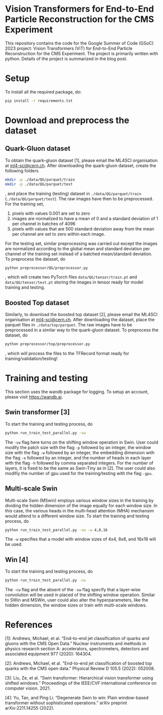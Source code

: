 # Vision Transformers for End-to-End Particle Reconstruction for the CMS Experiment
This repository contains the code for the Google Summer of Code (GSoC) 2023 project: Vision Transformers (ViT) for End-to-End Particle Reconstruction for the CMS Experiment. The project is primarily written with python. Details of the project is summarized in the blog post.

# Setup
To install all the required package, do:

```bash
pip install -r requirements.txt
```

# Download and preprocess the dataset

## Quark-Gluon dataset

To obtain the quark-gluon dataset [1], please email the ML4SCI organisation at ml4-sci@cern.ch. After downloading the quark-gluon dataset, create the following folders
```bash
mkdir -p ./data/QG/parquet/train
mkdir -p ./data/QG/parquet/test
```
, and place the training (testing) dataset in ```./data/QG/parquet/train``` (```./data/QG/parquet/test```). The raw images have then to be preprocessed. For the training set,
1. pixels with values 0.001 are set to zero
2. images are normalized to have a mean of 0 and a standard deviation of 1 per channel in batches of 4096
3. pixels with values that are 500 standard deviation away from the mean per channel are set to zero within each image.

For the testing set, similar preprocessing was carried out except the images are normalized according to the global mean and standard deviation per channel of the training set instead of a batched mean/standard deviation. To preprocess the dataset, do
```bash
python preprocessor/QG/preprocessor.py
```
, which will create two PyTorch files ```data/QG/tensor/train.pt``` and ```data/QG/tensor/test.pt``` storing the images in tensor ready for model training and testing.

## Boosted Top dataset

Similarly, to download the boosted top dataset [2], please email the ML4SCI organisation at ml4-sci@cern.ch. After downloading the dataset, place the parquet files in ```./data/top/parquet```. The raw images have to be preprocessed in a similar way to the quark-gluon dataset. To preprocess the dataset, do
```bash
python preprocessor/top/preprocessor.py
```
, which will process the files to the TFRecord format ready for training/validation/testing!

# Training and testing
This section uses the wandb package for logging. To setup an account, please visit https://wandb.ai.
## Swin transformer [3]
To start the training and testing process, do
```bash
python run_train_test_parallel.py -sw
```
The ```-sw``` flag here turns on the shifting window operation in Swin. User could modify the patch size with the flag ```-p``` followed by an integer, the window size with the flag ```-w``` followed by an integer, the embedding dimension with the flag ```-e``` followed by an integer, and the number of heads in each layer with the flag ```-h``` followed by comma separated integers. For the number of layers, it is fixed to be the same as Swin-Tiny as in [2]. The user could also modifiy the number of gpu used for the training/testing with the flag ```-gpu```.

## Multi-scale Swin
Multi-scale Swin (MSwin) employs various window sizes in the training by dividing the hidden dimension of the image equally for each window size. In this case, the various heads in the multi-head attention (MHA) mechansim would attend to a different window size. To start the training and testing process, do
```bash
python run_train_test_parallel.py -sw -w 4,8,16
```
The ```-w``` specifies that a model with window sizes of 4x4, 8x8, and 16x16 will be used.

## Win [4]
To start the training and testing process, do
```bash
python run_train_test_parallel.py -cw
```
The ```-cw``` flag and the absent of the ```-sw``` flag specify that a layer-wise convolution will be used in placed of the shifting window operation. Similar to SWin and MSWin, user could also alter the hyperparameters, like the hidden dimension, the window sizes or train with multi-scale windows.

# References
[1]: Andrews, Michael, et al. “End-to-end jet classification of quarks and gluons with the CMS Open Data.” Nuclear instruments and methods in physics research section A: accelerators, spectrometers, detectors and associated equipment 977 (2020): 164304.

[2]: Andrews, Michael, et al. "End-to-end jet classification of boosted top quarks with the CMS open data." Physical Review D 105.5 (2022): 052008.

[3]: Liu, Ze, et al. “Swin transformer: Hierarchical vision transformer using shifted windows.” Proceedings of the IEEE/CVF international conference on computer vision. 2021.

[4]: Yu, Tan, and Ping Li. “Degenerate Swin to win: Plain window-based transformer without sophisticated operations.” arXiv preprint arXiv:2211.14255 (2022).
